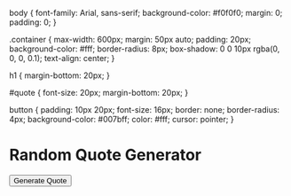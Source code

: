 body {
    font-family: Arial, sans-serif;
    background-color: #f0f0f0;
    margin: 0;
    padding: 0;
}

.container {
    max-width: 600px;
    margin: 50px auto;
    padding: 20px;
    background-color: #fff;
    border-radius: 8px;
    box-shadow: 0 0 10px rgba(0, 0, 0, 0.1);
    text-align: center;
}

h1 {
    margin-bottom: 20px;
}

#quote {
    font-size: 20px;
    margin-bottom: 20px;
}

button {
    padding: 10px 20px;
    font-size: 16px;
    border: none;
    border-radius: 4px;
    background-color: #007bff;
    color: #fff;
    cursor: pointer;
}

<!DOCTYPE html>
<html lang="en">
<head>
    <meta charset="UTF-8">
    <meta name="viewport" content="width=device-width, initial-scale=1.0">
    <title>Random Quote Generator</title>
    <link rel="stylesheet" href="styles.css">
</head>
<body>
    <div class="container">
        <h1>Random Quote Generator</h1>
        <div id="quote"></div>
        <button onclick="generateQuote()">Generate Quote</button>
    </div>
    <script src="script.js"></script>
</body>
</html>
